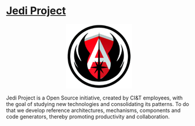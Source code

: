 # [Jedi Project](http://jediproject.github.io)

<div style="text-align:center">
   <img src="dist/img/jedi_logo.jpg" height="175px"/>
</div>

Jedi Project is a Open Source initiative, created by CI&T employees, with the goal of studying new technologies and consolidating its patterns. To do that we develop reference architectures, mechanisms, components and code generators, thereby promoting productivity and collaboration.
